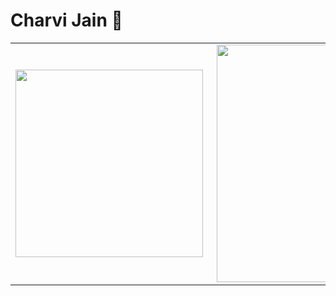 # Charvi Jain 👋

<center>
  <table>
    <tr>
        <td><img width="300px" align="left" src="https://github-readme-stats.vercel.app/api/top-langs/?username=charvijain16&hide=TeX,Jupyter%20Notebook&layout=compact&theme=radical" /></td>
        <td><img align='right' src="https://github-readme-stats.vercel.app/api?username=charvijain16&show_icons=true&theme=radical" width="380"></td>
    </tr>
  </table>
</center>
